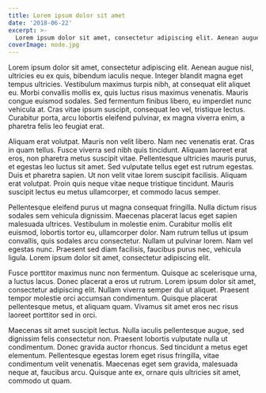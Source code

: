```yaml
---
title: Lorem ipsum dolor sit amet
date: '2018-06-22'
excerpt: >- 
  Lorem ipsum dolor sit amet, consectetur adipiscing elit. Aenean augue nisl, ultricies eu ex quis, bibendum iaculis neque. Integer blandit magna eget tempus ultricies.
coverImage: node.jpg
---
```


Lorem ipsum dolor sit amet, consectetur adipiscing elit. Aenean augue nisl, ultricies eu ex quis, bibendum iaculis neque. Integer blandit magna eget tempus ultricies. Vestibulum maximus turpis nibh, at consequat elit aliquet eu. Morbi convallis mollis ex, quis luctus risus maximus venenatis. Mauris congue euismod sodales. Sed fermentum finibus libero, eu imperdiet nunc vehicula at. Cras vitae ipsum suscipit, consequat leo vel, tristique lectus. Curabitur porta, arcu lobortis eleifend pulvinar, ex magna viverra enim, a pharetra felis leo feugiat erat.

Aliquam erat volutpat. Mauris non velit libero. Nam nec venenatis erat. Cras in quam tellus. Fusce viverra sed nibh quis tincidunt. Aliquam laoreet erat eros, non pharetra metus suscipit vitae. Pellentesque ultricies mauris purus, et egestas leo luctus sit amet. Sed vulputate tellus eget est rutrum egestas. Duis et pharetra sapien. Ut non velit vitae lorem suscipit facilisis. Aliquam erat volutpat. Proin quis neque vitae neque tristique tincidunt. Mauris suscipit lectus eu metus ullamcorper, et commodo lacus semper.

Pellentesque eleifend purus ut magna consequat fringilla. Nulla dictum risus sodales sem vehicula dignissim. Maecenas placerat lacus eget sapien malesuada ultrices. Vestibulum in molestie enim. Curabitur mollis elit euismod, lobortis tortor eu, ullamcorper dolor. Nam rutrum tellus ut ipsum convallis, quis sodales arcu consectetur. Nullam ut pulvinar lorem. Nam vel egestas nunc. Praesent sed diam facilisis, faucibus purus nec, vehicula ligula. Lorem ipsum dolor sit amet, consectetur adipiscing elit.

Fusce porttitor maximus nunc non fermentum. Quisque ac scelerisque urna, a luctus lacus. Donec placerat a eros ut rutrum. Lorem ipsum dolor sit amet, consectetur adipiscing elit. Nullam viverra semper dui ut aliquet. Praesent tempor molestie orci accumsan condimentum. Quisque placerat pellentesque metus, et aliquam quam. Vivamus sit amet eros nec risus laoreet porttitor sed in orci.

Maecenas sit amet suscipit lectus. Nulla iaculis pellentesque augue, sed dignissim felis consectetur non. Praesent lobortis vulputate nulla ut condimentum. Donec gravida auctor rhoncus. Sed tincidunt a metus eget elementum. Pellentesque egestas lorem eget risus fringilla, vitae condimentum velit venenatis. Maecenas eget sem gravida, malesuada neque at, faucibus arcu. Quisque ante ex, ornare quis ultricies sit amet, commodo ut quam.
